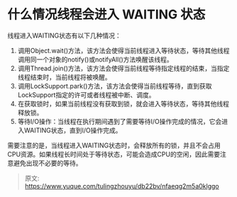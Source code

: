 # 什么情况线程会进入 WAITING 状态

线程进入WAITING状态有以下几种情况：

1. 调用Object.wait()方法，该方法会使得当前线程进入等待状态，等待其他线程调用同一个对象的notify()或notifyAll()方法唤醒该线程。
2. 调用Thread.join()方法，该方法会使得当前线程等待指定线程的结束，当指定线程结束时，当前线程将被唤醒。
3. 调用LockSupport.park()方法，该方法会使得当前线程等待，直到获取LockSupport指定的许可或者线程被中断、调度。
4. 在获取锁时，如果当前线程没有获取到锁，就会进入等待状态，等待其他线程释放锁。
5. 等待I/O操作：当线程在执行期间遇到了需要等待I/O操作完成的情况，它会进入WAITING状态，直到I/O操作完成。

需要注意的是，当线程进入WAITING状态时，会释放所有的锁，并且不会占用CPU资源。如果线程长时间处于等待状态，可能会造成CPU的空闲，因此需要注意避免出现不必要的等待。


> 原文: <https://www.yuque.com/tulingzhouyu/db22bv/nfaeqg2m5a0klggo>